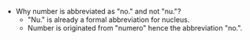 * Why number is abbreviated as "no." and not "nu."?
    * "Nu." is already a formal abbreviation for nucleus.
    * Number is originated from "numero" hence the abbreviation "no.".